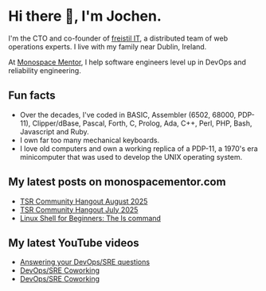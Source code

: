 # Hi there 👋, I'm Jochen.

I'm the CTO and co-founder of [freistil IT](https://www.freistil.it), a distributed team of web operations experts. I live with my family near Dublin, Ireland.

At [Monospace Mentor](https://monospacementor.com), I help software engineers level up in DevOps and reliability engineering.

## Fun facts

- Over the decades, I've coded in BASIC, Assembler (6502, 68000, PDP-11), Clipper/dBase, Pascal, Forth, C, Prolog, Ada, C++, Perl, PHP, Bash, Javascript and Ruby.
- I own far too many mechanical keyboards.
- I love old computers and own a working replica of a PDP-11, a 1970's era minicomputer that was used to develop the UNIX operating system.

## My latest posts on monospacementor.com

<!-- MONOSPACE:START -->
- [TSR Community Hangout August 2025](https://monospacementor.com/2025/07/hangout-august-2025/)
- [TSR Community Hangout July 2025](https://monospacementor.com/2025/07/hangout-july-2025/)
- [Linux Shell for Beginners: The ls command](https://monospacementor.com/2025/05/linux-shell-for-beginners-the-ls-command/)
<!-- MONOSPACE:END -->

## My latest YouTube videos

<!-- YOUTUBE:START -->
- [Answering your DevOps/SRE questions](https://www.youtube.com/watch?v=2UdrMzmUgM8)
- [DevOps/SRE Coworking](https://www.youtube.com/watch?v=EHfzR69qYLE)
- [DevOps/SRE Coworking](https://www.youtube.com/watch?v=UzBnKujOJXs)
<!-- YOUTUBE:END -->
